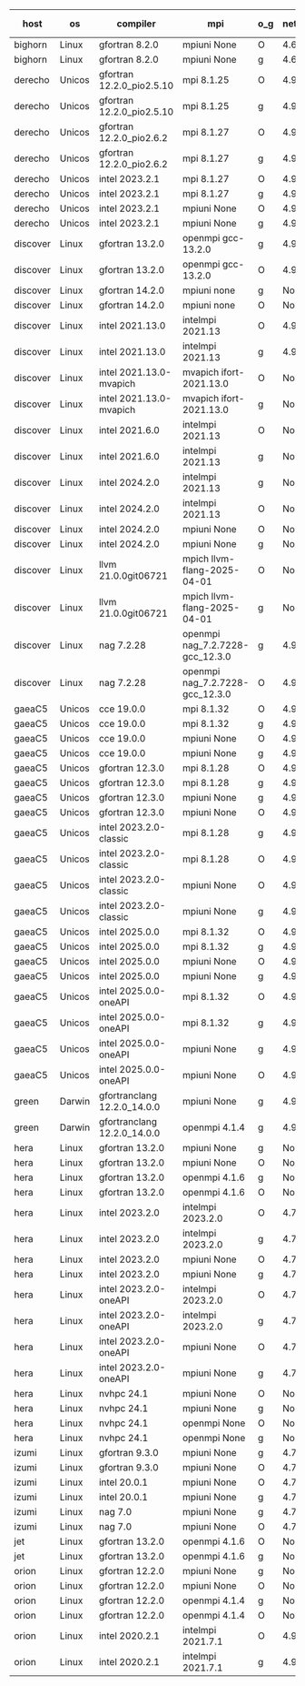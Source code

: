 

| host     | os       | compiler                              | mpi                      | o_g        | netcdf        | build       | u_pass          | u_fail          | s_pass            | s_fail            | e_pass             | e_fail             | nuopc_pass       | nuopc_fail       | artifacts link          |
|----------|----------|---------------------------------------|--------------------------|------------|---------------|-------------|-----------------|-----------------|-------------------|-------------------|--------------------|--------------------|------------------|------------------|-------------------------|
| bighorn | Linux | gfortran 8.2.0 | mpiuni None  | O | 4.6.1  | PASS | 12563 | 0 | 9 | 0 | 43 | 0 | None | None | <a href="https://github.com/esmf-org/esmf-test-artifacts/tree/edd2f96e424e14dc8f59585986034e1308804018/develop/gfortran/8.2.0/O/mpiuni/None" target="_blank">edd2f96</a> | 
| bighorn | Linux | gfortran 8.2.0 | mpiuni None  | g | 4.6.1  | PASS | 12563 | 0 | 9 | 0 | 43 | 0 | None | None | <a href="https://github.com/esmf-org/esmf-test-artifacts/tree/305d5b23a508d24010538b07a7a69237e5e7e761/develop/gfortran/8.2.0/g/mpiuni/None" target="_blank">305d5b2</a> | 
| derecho | Unicos | gfortran 12.2.0_pio2.5.10 | mpi 8.1.25  | O | 4.9.2  | PASS | None | None | None | None | None | None | None | None | <a href="https://github.com/esmf-org/esmf-test-artifacts/tree/32ff655c6d89e1bccda0a7233d3d6e009790ea69/develop/gfortran/12.2.0_pio2.5.10/O/mpi/8.1.25" target="_blank">32ff655</a> | 
| derecho | Unicos | gfortran 12.2.0_pio2.5.10 | mpi 8.1.25  | g | 4.9.2  | PASS | None | None | None | None | None | None | None | None | <a href="https://github.com/esmf-org/esmf-test-artifacts/tree/33e53b863816937a760d83d0397d25981e423886/develop/gfortran/12.2.0_pio2.5.10/g/mpi/8.1.25" target="_blank">33e53b8</a> | 
| derecho | Unicos | gfortran 12.2.0_pio2.6.2 | mpi 8.1.27  | O | 4.9.2  | PASS | None | None | None | None | None | None | None | None | <a href="https://github.com/esmf-org/esmf-test-artifacts/tree/ffafadb30a61f6ab6a38092e446c8c1b2ee9879c/develop/gfortran/12.2.0_pio2.6.2/O/mpi/8.1.27" target="_blank">ffafadb</a> | 
| derecho | Unicos | gfortran 12.2.0_pio2.6.2 | mpi 8.1.27  | g | 4.9.2  | PASS | None | None | None | None | None | None | None | None | <a href="https://github.com/esmf-org/esmf-test-artifacts/tree/fc43b5c4c5c03b73183a3c99e1f5a588e8ce0945/develop/gfortran/12.2.0_pio2.6.2/g/mpi/8.1.27" target="_blank">fc43b5c</a> | 
| derecho | Unicos | intel 2023.2.1 | mpi 8.1.27  | O | 4.9.2  | PASS | None | None | None | None | None | None | None | None | <a href="https://github.com/esmf-org/esmf-test-artifacts/tree/ef361f49925f496e78776092f22aa824011208fe/develop/intel/2023.2.1/O/mpi/8.1.27" target="_blank">ef361f4</a> | 
| derecho | Unicos | intel 2023.2.1 | mpi 8.1.27  | g | 4.9.2  | PASS | None | None | None | None | None | None | None | None | <a href="https://github.com/esmf-org/esmf-test-artifacts/tree/ac1ec79869686b23d9c9c8cfb82c3f21b3b4cec8/develop/intel/2023.2.1/g/mpi/8.1.27" target="_blank">ac1ec79</a> | 
| derecho | Unicos | intel 2023.2.1 | mpiuni None  | O | 4.9.2  | PASS | None | None | None | None | None | None | None | None | <a href="https://github.com/esmf-org/esmf-test-artifacts/tree/ac5bd98b9483cd1857c1bf560f7ee9104f6114e9/develop/intel/2023.2.1/O/mpiuni/None" target="_blank">ac5bd98</a> | 
| derecho | Unicos | intel 2023.2.1 | mpiuni None  | g | 4.9.2  | PASS | None | None | None | None | None | None | None | None | <a href="https://github.com/esmf-org/esmf-test-artifacts/tree/f1450f6665de5149d455919fe36ba933f319e947/develop/intel/2023.2.1/g/mpiuni/None" target="_blank">f1450f6</a> | 
| discover | Linux | gfortran 13.2.0 | openmpi gcc-13.2.0  | g | 4.9.2  | PASS | 14234 | 0 | 51 | 0 | 81 | 0 | 57 | 0 | <a href="https://github.com/esmf-org/esmf-test-artifacts/tree/82c62ec99af6f2464f6c377ff11dcf9a4b1b3291/develop/gfortran/13.2.0/g/openmpi/gcc-13.2.0" target="_blank">82c62ec</a> | 
| discover | Linux | gfortran 13.2.0 | openmpi gcc-13.2.0  | O | 4.9.2  | PASS | 14234 | 0 | 51 | 0 | 81 | 0 | 57 | 0 | <a href="https://github.com/esmf-org/esmf-test-artifacts/tree/d91aaf4120c0c0d492376aa5d1b6b0b36602b515/develop/gfortran/13.2.0/O/openmpi/gcc-13.2.0" target="_blank">d91aaf4</a> | 
| discover | Linux | gfortran 14.2.0 | mpiuni none  | g | None  | PASS | 12563 | 0 | 9 | 0 | 43 | 0 | None | None | <a href="https://github.com/esmf-org/esmf-test-artifacts/tree/70112e12ea58c9e8451c98cd2c4753668c9c9007/develop/gfortran/14.2.0/g/mpiuni/none" target="_blank">70112e1</a> | 
| discover | Linux | gfortran 14.2.0 | mpiuni none  | O | None  | PASS | 12563 | 0 | 9 | 0 | 43 | 0 | None | None | <a href="https://github.com/esmf-org/esmf-test-artifacts/tree/85f702b43b239e717936136d0deb683e4051fe33/develop/gfortran/14.2.0/O/mpiuni/none" target="_blank">85f702b</a> | 
| discover | Linux | intel 2021.13.0 | intelmpi 2021.13  | O | 4.9.2  | PASS | 14234 | 0 | 51 | 0 | 81 | 0 | 57 | 0 | <a href="https://github.com/esmf-org/esmf-test-artifacts/tree/01bb91776722b9912bdaa2a21b47552f0b6864cf/develop/intel/2021.13.0/O/intelmpi/2021.13" target="_blank">01bb917</a> | 
| discover | Linux | intel 2021.13.0 | intelmpi 2021.13  | g | 4.9.2  | PASS | 14234 | 0 | 51 | 0 | 81 | 0 | 57 | 0 | <a href="https://github.com/esmf-org/esmf-test-artifacts/tree/ac94233e99c52db941db6d5e8be387f243ad5f30/develop/intel/2021.13.0/g/intelmpi/2021.13" target="_blank">ac94233</a> | 
| discover | Linux | intel 2021.13.0-mvapich | mvapich ifort-2021.13.0  | O | None  | PASS | 14234 | 0 | 51 | 0 | 81 | 0 | 57 | 0 | <a href="https://github.com/esmf-org/esmf-test-artifacts/tree/4f63c6d1e27c3b9961933c35e739cc0a2c432eb4/develop/intel/2021.13.0-mvapich/O/mvapich/ifort-2021.13.0" target="_blank">4f63c6d</a> | 
| discover | Linux | intel 2021.13.0-mvapich | mvapich ifort-2021.13.0  | g | None  | PASS | 14234 | 0 | 51 | 0 | 81 | 0 | 57 | 0 | <a href="https://github.com/esmf-org/esmf-test-artifacts/tree/576f059182ac17909c513246b7bc102821954bd0/develop/intel/2021.13.0-mvapich/g/mvapich/ifort-2021.13.0" target="_blank">576f059</a> | 
| discover | Linux | intel 2021.6.0 | intelmpi 2021.13  | O | None  | PASS | 14234 | 0 | 51 | 0 | 81 | 0 | 57 | 0 | <a href="https://github.com/esmf-org/esmf-test-artifacts/tree/0dc695e85667792d5d3583aed5256ea73a4bda38/develop/intel/2021.6.0/O/intelmpi/2021.13" target="_blank">0dc695e</a> | 
| discover | Linux | intel 2021.6.0 | intelmpi 2021.13  | g | None  | PASS | 14234 | 0 | 51 | 0 | 81 | 0 | 57 | 0 | <a href="https://github.com/esmf-org/esmf-test-artifacts/tree/288c15375a9dbb544a6a011262a916a11b5a0aeb/develop/intel/2021.6.0/g/intelmpi/2021.13" target="_blank">288c153</a> | 
| discover | Linux | intel 2024.2.0 | intelmpi 2021.13  | g | None  | PASS | 14233 | 1 | 51 | 0 | 81 | 0 | 57 | 0 | <a href="https://github.com/esmf-org/esmf-test-artifacts/tree/c64abc36b7ed72342cbe82724d730519556f8342/develop/intel/2024.2.0/g/intelmpi/2021.13" target="_blank">c64abc3</a> | 
| discover | Linux | intel 2024.2.0 | intelmpi 2021.13  | O | None  | PASS | 14234 | 0 | 51 | 0 | 81 | 0 | 57 | 0 | <a href="https://github.com/esmf-org/esmf-test-artifacts/tree/a383173a1f05ad98d4d88b358f5fcd5e5d70e63e/develop/intel/2024.2.0/O/intelmpi/2021.13" target="_blank">a383173</a> | 
| discover | Linux | intel 2024.2.0 | mpiuni None  | O | None  | PASS | 12563 | 0 | 9 | 0 | 43 | 0 | None | None | <a href="https://github.com/esmf-org/esmf-test-artifacts/tree/275831b21e8a118e4d245dc6ba90f5cda23892a3/develop/intel/2024.2.0/O/mpiuni/None" target="_blank">275831b</a> | 
| discover | Linux | intel 2024.2.0 | mpiuni None  | g | None  | PASS | 12562 | 1 | 9 | 0 | 43 | 0 | None | None | <a href="https://github.com/esmf-org/esmf-test-artifacts/tree/e945badc0b464103076e69ac6d0ba2c69928d333/develop/intel/2024.2.0/g/mpiuni/None" target="_blank">e945bad</a> | 
| discover | Linux | llvm 21.0.0git06721 | mpich llvm-flang-2025-04-01  | O | None  | PASS | 14216 | 18 | 18 | 33 | 76 | 5 | 0 | 57 | <a href="https://github.com/esmf-org/esmf-test-artifacts/tree/ce6d15bcedcf88ab3b0f0eaf73b03efcdc8c4a96/develop/llvm/21.0.0git06721/O/mpich/llvm-flang-2025-04-01" target="_blank">ce6d15b</a> | 
| discover | Linux | llvm 21.0.0git06721 | mpich llvm-flang-2025-04-01  | g | None  | PASS | 14217 | 17 | 18 | 33 | 76 | 5 | 0 | 57 | <a href="https://github.com/esmf-org/esmf-test-artifacts/tree/838303f20f3564d8c78cc973d3129465f82b7ddc/develop/llvm/21.0.0git06721/g/mpich/llvm-flang-2025-04-01" target="_blank">838303f</a> | 
| discover | Linux | nag 7.2.28 | openmpi nag_7.2.7228-gcc_12.3.0  | g | 4.9.2  | PASS | 14234 | 0 | 51 | 0 | 81 | 0 | 56 | 1 | <a href="https://github.com/esmf-org/esmf-test-artifacts/tree/6bd5d1afea668714ca547068919945b630b9d544/develop/nag/7.2.28/g/openmpi/nag_7.2.7228-gcc_12.3.0" target="_blank">6bd5d1a</a> | 
| discover | Linux | nag 7.2.28 | openmpi nag_7.2.7228-gcc_12.3.0  | O | 4.9.2  | PASS | 14234 | 0 | 51 | 0 | 81 | 0 | 56 | 1 | <a href="https://github.com/esmf-org/esmf-test-artifacts/tree/29ce5419ae85bdf3c70ab7ccc6ab791c8bba3c95/develop/nag/7.2.28/O/openmpi/nag_7.2.7228-gcc_12.3.0" target="_blank">29ce541</a> | 
| gaeaC5 | Unicos | cce 19.0.0 | mpi 8.1.32  | O | 4.9.0  | PASS | None | None | None | None | None | None | None | None | <a href="https://github.com/esmf-org/esmf-test-artifacts/tree/28d23370bb0de80637668a9869220dbda27d0d47/develop/cce/19.0.0/O/mpi/8.1.32" target="_blank">28d2337</a> | 
| gaeaC5 | Unicos | cce 19.0.0 | mpi 8.1.32  | g | 4.9.0  | PASS | None | None | None | None | None | None | None | None | <a href="https://github.com/esmf-org/esmf-test-artifacts/tree/045a07e9a79207e1d34ee95a912b111f5c4f85eb/develop/cce/19.0.0/g/mpi/8.1.32" target="_blank">045a07e</a> | 
| gaeaC5 | Unicos | cce 19.0.0 | mpiuni None  | O | 4.9.0  | PASS | None | None | None | None | None | None | None | None | <a href="https://github.com/esmf-org/esmf-test-artifacts/tree/a99cf82713f4f2c5f2a9118bf6df4329ffd3dd30/develop/cce/19.0.0/O/mpiuni/None" target="_blank">a99cf82</a> | 
| gaeaC5 | Unicos | cce 19.0.0 | mpiuni None  | g | 4.9.0  | PASS | None | None | None | None | None | None | None | None | <a href="https://github.com/esmf-org/esmf-test-artifacts/tree/0c2fb037d674aa92fd881a8ab55777b52e5a3965/develop/cce/19.0.0/g/mpiuni/None" target="_blank">0c2fb03</a> | 
| gaeaC5 | Unicos | gfortran 12.3.0 | mpi 8.1.28  | O | 4.9.0  | PASS | 14234 | 0 | 51 | 0 | 81 | 0 | 57 | 0 | <a href="https://github.com/esmf-org/esmf-test-artifacts/tree/61901cbc8792897aca4f43f7876f3eae8f376157/develop/gfortran/12.3.0/O/mpi/8.1.28" target="_blank">61901cb</a> | 
| gaeaC5 | Unicos | gfortran 12.3.0 | mpi 8.1.28  | g | 4.9.0  | PASS | 14234 | 0 | 51 | 0 | 81 | 0 | 57 | 0 | <a href="https://github.com/esmf-org/esmf-test-artifacts/tree/b3300495d9697b7cc1429b1f2ac26ce072792d6d/develop/gfortran/12.3.0/g/mpi/8.1.28" target="_blank">b330049</a> | 
| gaeaC5 | Unicos | gfortran 12.3.0 | mpiuni None  | g | 4.9.0  | PASS | 12563 | 0 | 9 | 0 | 43 | 0 | None | None | <a href="https://github.com/esmf-org/esmf-test-artifacts/tree/0065ecaea50f38d1b9fb54cf169decc766ca9af8/develop/gfortran/12.3.0/g/mpiuni/None" target="_blank">0065eca</a> | 
| gaeaC5 | Unicos | gfortran 12.3.0 | mpiuni None  | O | 4.9.0  | PASS | 12563 | 0 | 9 | 0 | 43 | 0 | None | None | <a href="https://github.com/esmf-org/esmf-test-artifacts/tree/d0ddb64c763405d382d83125cc4f363d95445786/develop/gfortran/12.3.0/O/mpiuni/None" target="_blank">d0ddb64</a> | 
| gaeaC5 | Unicos | intel 2023.2.0-classic | mpi 8.1.28  | g | 4.9.0  | PASS | 14234 | 0 | 51 | 0 | 81 | 0 | 57 | 0 | <a href="https://github.com/esmf-org/esmf-test-artifacts/tree/5357ae12bea46d00d967a2b894e9fcc02512f129/develop/intel/2023.2.0-classic/g/mpi/8.1.28" target="_blank">5357ae1</a> | 
| gaeaC5 | Unicos | intel 2023.2.0-classic | mpi 8.1.28  | O | 4.9.0  | PASS | 14234 | 0 | 51 | 0 | 81 | 0 | 57 | 0 | <a href="https://github.com/esmf-org/esmf-test-artifacts/tree/ed6a3f5ecd5a2ce2da130cd7f3f7ff569cda0d22/develop/intel/2023.2.0-classic/O/mpi/8.1.28" target="_blank">ed6a3f5</a> | 
| gaeaC5 | Unicos | intel 2023.2.0-classic | mpiuni None  | O | 4.9.0  | PASS | 12563 | 0 | 9 | 0 | 43 | 0 | None | None | <a href="https://github.com/esmf-org/esmf-test-artifacts/tree/32d9f7489544fda132ad2a8b16634cd9c9cdbc24/develop/intel/2023.2.0-classic/O/mpiuni/None" target="_blank">32d9f74</a> | 
| gaeaC5 | Unicos | intel 2023.2.0-classic | mpiuni None  | g | 4.9.0  | PASS | 12563 | 0 | 9 | 0 | 43 | 0 | None | None | <a href="https://github.com/esmf-org/esmf-test-artifacts/tree/02ce52dc5f7d786068a97d496445d5f021bc7b3a/develop/intel/2023.2.0-classic/g/mpiuni/None" target="_blank">02ce52d</a> | 
| gaeaC5 | Unicos | intel 2025.0.0 | mpi 8.1.32  | O | 4.9.0  | PASS | 14234 | 0 | 51 | 0 | 81 | 0 | 57 | 0 | <a href="https://github.com/esmf-org/esmf-test-artifacts/tree/4487d30f0573c8e6f37fe3e80209cfb317eed553/develop/intel/2025.0.0/O/mpi/8.1.32" target="_blank">4487d30</a> | 
| gaeaC5 | Unicos | intel 2025.0.0 | mpi 8.1.32  | g | 4.9.0  | PASS | 14233 | 1 | 51 | 0 | 81 | 0 | 57 | 0 | <a href="https://github.com/esmf-org/esmf-test-artifacts/tree/430afc22da47ce2f13f625ee7d00de3370f295a7/develop/intel/2025.0.0/g/mpi/8.1.32" target="_blank">430afc2</a> | 
| gaeaC5 | Unicos | intel 2025.0.0 | mpiuni None  | O | 4.9.0  | PASS | 12563 | 0 | 9 | 0 | 43 | 0 | None | None | <a href="https://github.com/esmf-org/esmf-test-artifacts/tree/9085ec2bd1e7c499e358d5a3a3c18aac236e1f4d/develop/intel/2025.0.0/O/mpiuni/None" target="_blank">9085ec2</a> | 
| gaeaC5 | Unicos | intel 2025.0.0 | mpiuni None  | g | 4.9.0  | PASS | 12562 | 1 | 9 | 0 | 43 | 0 | None | None | <a href="https://github.com/esmf-org/esmf-test-artifacts/tree/d7fc6adc415d5ccac83959f740b0e31baf0d9779/develop/intel/2025.0.0/g/mpiuni/None" target="_blank">d7fc6ad</a> | 
| gaeaC5 | Unicos | intel 2025.0.0-oneAPI | mpi 8.1.32  | O | 4.9.0  | PASS | 14234 | 0 | 51 | 0 | 81 | 0 | 57 | 0 | <a href="https://github.com/esmf-org/esmf-test-artifacts/tree/f0619fcdf9569dcda22aadb5a29de45cba76c055/develop/intel/2025.0.0-oneAPI/O/mpi/8.1.32" target="_blank">f0619fc</a> | 
| gaeaC5 | Unicos | intel 2025.0.0-oneAPI | mpi 8.1.32  | g | 4.9.0  | PASS | 14233 | 1 | 51 | 0 | 81 | 0 | 57 | 0 | <a href="https://github.com/esmf-org/esmf-test-artifacts/tree/5f21000b724a8daf71dc53190b98619190551116/develop/intel/2025.0.0-oneAPI/g/mpi/8.1.32" target="_blank">5f21000</a> | 
| gaeaC5 | Unicos | intel 2025.0.0-oneAPI | mpiuni None  | g | 4.9.0  | PASS | 12562 | 1 | 9 | 0 | 43 | 0 | None | None | <a href="https://github.com/esmf-org/esmf-test-artifacts/tree/c3f75e531ce05970e4b6a3b5b73ab1f71a30784f/develop/intel/2025.0.0-oneAPI/g/mpiuni/None" target="_blank">c3f75e5</a> | 
| gaeaC5 | Unicos | intel 2025.0.0-oneAPI | mpiuni None  | O | 4.9.0  | PASS | 12563 | 0 | 9 | 0 | 43 | 0 | None | None | <a href="https://github.com/esmf-org/esmf-test-artifacts/tree/840ed8b80182170037a7778250f8ed19ebb4c721/develop/intel/2025.0.0-oneAPI/O/mpiuni/None" target="_blank">840ed8b</a> | 
| green | Darwin | gfortranclang 12.2.0_14.0.0 | mpiuni None  | g | 4.9.3  | PASS | 12563 | 0 | 9 | 0 | 43 | 0 | None | None | <a href="https://github.com/esmf-org/esmf-test-artifacts/tree/6cd9838fb8311b3dd2e98282150543fdec1c0c3c/develop/gfortranclang/12.2.0_14.0.0/g/mpiuni/None" target="_blank">6cd9838</a> | 
| green | Darwin | gfortranclang 12.2.0_14.0.0 | openmpi 4.1.4  | g | 4.9.3  | PASS | 14234 | 0 | 51 | 0 | 81 | 0 | 58 | 0 | <a href="https://github.com/esmf-org/esmf-test-artifacts/tree/03b137c9ebbf503b7007e7356e0e3e6958bc1eef/develop/gfortranclang/12.2.0_14.0.0/g/openmpi/4.1.4" target="_blank">03b137c</a> | 
| hera | Linux | gfortran 13.2.0 | mpiuni None  | g | None  | PASS | None | None | None | None | None | None | None | None | <a href="https://github.com/esmf-org/esmf-test-artifacts/tree/49d2b2d50d1c8c2527c9049c11f9b7a705cb27ac/develop/gfortran/13.2.0/g/mpiuni/None" target="_blank">49d2b2d</a> | 
| hera | Linux | gfortran 13.2.0 | mpiuni None  | O | None  | PASS | None | None | None | None | None | None | None | None | <a href="https://github.com/esmf-org/esmf-test-artifacts/tree/acfd62fbcea9c262a31db718b1dfccda646169d2/develop/gfortran/13.2.0/O/mpiuni/None" target="_blank">acfd62f</a> | 
| hera | Linux | gfortran 13.2.0 | openmpi 4.1.6  | g | None  | PASS | None | None | None | None | None | None | None | None | <a href="https://github.com/esmf-org/esmf-test-artifacts/tree/0aad8cf12d9dcd837a1c5e072d3f83c6a1553a9c/develop/gfortran/13.2.0/g/openmpi/4.1.6" target="_blank">0aad8cf</a> | 
| hera | Linux | gfortran 13.2.0 | openmpi 4.1.6  | O | None  | PASS | None | None | None | None | None | None | None | None | <a href="https://github.com/esmf-org/esmf-test-artifacts/tree/40c1493059512fbf67bd024af4771d62e146310b/develop/gfortran/13.2.0/O/openmpi/4.1.6" target="_blank">40c1493</a> | 
| hera | Linux | intel 2023.2.0 | intelmpi 2023.2.0  | O | 4.7.0  | PASS | None | None | None | None | None | None | None | None | <a href="https://github.com/esmf-org/esmf-test-artifacts/tree/98486039e0ba312260bcbf974ddc573a9cd322ab/develop/intel/2023.2.0/O/intelmpi/2023.2.0" target="_blank">9848603</a> | 
| hera | Linux | intel 2023.2.0 | intelmpi 2023.2.0  | g | 4.7.0  | PASS | None | None | None | None | None | None | None | None | <a href="https://github.com/esmf-org/esmf-test-artifacts/tree/aead5678b379e88a6a62efbf2625655945133c45/develop/intel/2023.2.0/g/intelmpi/2023.2.0" target="_blank">aead567</a> | 
| hera | Linux | intel 2023.2.0 | mpiuni None  | O | 4.7.0  | PASS | None | None | None | None | None | None | None | None | <a href="https://github.com/esmf-org/esmf-test-artifacts/tree/62fc2f68cd921eb1f36512a20899ae27fbd2cd6c/develop/intel/2023.2.0/O/mpiuni/None" target="_blank">62fc2f6</a> | 
| hera | Linux | intel 2023.2.0 | mpiuni None  | g | 4.7.0  | PASS | None | None | None | None | None | None | None | None | <a href="https://github.com/esmf-org/esmf-test-artifacts/tree/f81a35b8272e071d2462985c9bcbd6ec01e9da91/develop/intel/2023.2.0/g/mpiuni/None" target="_blank">f81a35b</a> | 
| hera | Linux | intel 2023.2.0-oneAPI | intelmpi 2023.2.0  | O | 4.7.0  | PASS | None | None | None | None | None | None | None | None | <a href="https://github.com/esmf-org/esmf-test-artifacts/tree/1530cab25b7f20229bed8768f22e2bf23b465fb8/develop/intel/2023.2.0-oneAPI/O/intelmpi/2023.2.0" target="_blank">1530cab</a> | 
| hera | Linux | intel 2023.2.0-oneAPI | intelmpi 2023.2.0  | g | 4.7.0  | PASS | None | None | None | None | None | None | None | None | <a href="https://github.com/esmf-org/esmf-test-artifacts/tree/91940bf23f00b24353119c9ba6618a88281e386e/develop/intel/2023.2.0-oneAPI/g/intelmpi/2023.2.0" target="_blank">91940bf</a> | 
| hera | Linux | intel 2023.2.0-oneAPI | mpiuni None  | O | 4.7.0  | PASS | None | None | None | None | None | None | None | None | <a href="https://github.com/esmf-org/esmf-test-artifacts/tree/caf94c5d0a8fde2249e213b3d85206fd18049a60/develop/intel/2023.2.0-oneAPI/O/mpiuni/None" target="_blank">caf94c5</a> | 
| hera | Linux | intel 2023.2.0-oneAPI | mpiuni None  | g | 4.7.0  | PASS | None | None | None | None | None | None | None | None | <a href="https://github.com/esmf-org/esmf-test-artifacts/tree/04128e535859171fd999562993da1b63b130bec1/develop/intel/2023.2.0-oneAPI/g/mpiuni/None" target="_blank">04128e5</a> | 
| hera | Linux | nvhpc 24.1 | mpiuni None  | O | None  | PASS | None | None | None | None | None | None | None | None | <a href="https://github.com/esmf-org/esmf-test-artifacts/tree/ad21e97b5722c4d2fc54fae5551b89afdf95f99f/develop/nvhpc/24.1/O/mpiuni/None" target="_blank">ad21e97</a> | 
| hera | Linux | nvhpc 24.1 | mpiuni None  | g | None  | PASS | None | None | None | None | None | None | None | None | <a href="https://github.com/esmf-org/esmf-test-artifacts/tree/b6ffdcbff24e78e0cc1049a2a8c5aa0d4a400f4f/develop/nvhpc/24.1/g/mpiuni/None" target="_blank">b6ffdcb</a> | 
| hera | Linux | nvhpc 24.1 | openmpi None  | O | None  | PASS | None | None | None | None | None | None | None | None | <a href="https://github.com/esmf-org/esmf-test-artifacts/tree/814c42e946ac6252005dad9f8f40a77544acde6f/develop/nvhpc/24.1/O/openmpi/None" target="_blank">814c42e</a> | 
| hera | Linux | nvhpc 24.1 | openmpi None  | g | None  | PASS | None | None | None | None | None | None | None | None | <a href="https://github.com/esmf-org/esmf-test-artifacts/tree/fb55e34bae625484d8748a4daae506f61aa44a7d/develop/nvhpc/24.1/g/openmpi/None" target="_blank">fb55e34</a> | 
| izumi | Linux | gfortran 9.3.0 | mpiuni None  | g | 4.7.4  | PASS | 12563 | 0 | 9 | 0 | 43 | 0 | None | None | <a href="https://github.com/esmf-org/esmf-test-artifacts/tree/f6c31bd78ddb6d3e40324ef3aeeec7ce0ca3d7cc/develop/gfortran/9.3.0/g/mpiuni/None" target="_blank">f6c31bd</a> | 
| izumi | Linux | gfortran 9.3.0 | mpiuni None  | O | 4.7.4  | PASS | 12563 | 0 | 9 | 0 | 43 | 0 | None | None | <a href="https://github.com/esmf-org/esmf-test-artifacts/tree/6d1a8394fa7a0ba63a573b595e062f696733cefa/develop/gfortran/9.3.0/O/mpiuni/None" target="_blank">6d1a839</a> | 
| izumi | Linux | intel 20.0.1 | mpiuni None  | O | 4.7.4  | PASS | 12563 | 0 | 9 | 0 | 43 | 0 | None | None | <a href="https://github.com/esmf-org/esmf-test-artifacts/tree/bf74ac5d37d831f44c55bcdd7024b032acab5a50/develop/intel/20.0.1/O/mpiuni/None" target="_blank">bf74ac5</a> | 
| izumi | Linux | intel 20.0.1 | mpiuni None  | g | 4.7.4  | PASS | 12563 | 0 | 9 | 0 | 43 | 0 | None | None | <a href="https://github.com/esmf-org/esmf-test-artifacts/tree/bbf76630ca8194e1beaee805365b1b2b59ca8fcd/develop/intel/20.0.1/g/mpiuni/None" target="_blank">bbf7663</a> | 
| izumi | Linux | nag 7.0 | mpiuni None  | g | 4.7.4  | PASS | 12563 | 0 | 9 | 0 | 43 | 0 | None | None | <a href="https://github.com/esmf-org/esmf-test-artifacts/tree/d8ce1501e223ea78938758e72d2d56af6bb34472/develop/nag/7.0/g/mpiuni/None" target="_blank">d8ce150</a> | 
| izumi | Linux | nag 7.0 | mpiuni None  | O | 4.7.4  | PASS | 12563 | 0 | 9 | 0 | 43 | 0 | None | None | <a href="https://github.com/esmf-org/esmf-test-artifacts/tree/5bbd3f374e601ad8b9decbc35975494a6a13c5ec/develop/nag/7.0/O/mpiuni/None" target="_blank">5bbd3f3</a> | 
| jet | Linux | gfortran 13.2.0 | openmpi 4.1.6  | O | None  | PASS | None | None | None | None | None | None | None | None | <a href="https://github.com/esmf-org/esmf-test-artifacts/tree/a5a0e5d931dc21ae705af341d3e7f54ba6fe4839/develop/gfortran/13.2.0/O/openmpi/4.1.6" target="_blank">a5a0e5d</a> | 
| jet | Linux | gfortran 13.2.0 | openmpi 4.1.6  | g | None  | PASS | None | None | None | None | None | None | None | None | <a href="https://github.com/esmf-org/esmf-test-artifacts/tree/884347f39b1d1cc8653bc9cc01045cc841891571/develop/gfortran/13.2.0/g/openmpi/4.1.6" target="_blank">884347f</a> | 
| orion | Linux | gfortran 12.2.0 | mpiuni None  | g | None  | PASS | None | None | None | None | None | None | None | None | <a href="https://github.com/esmf-org/esmf-test-artifacts/tree/783c1f3983e9319b0d5b578637574bd8b62bff1b/develop/gfortran/12.2.0/g/mpiuni/None" target="_blank">783c1f3</a> | 
| orion | Linux | gfortran 12.2.0 | mpiuni None  | O | None  | PASS | None | None | None | None | None | None | None | None | <a href="https://github.com/esmf-org/esmf-test-artifacts/tree/bd27059643b0454e423edbdb0deb44d641d33e92/develop/gfortran/12.2.0/O/mpiuni/None" target="_blank">bd27059</a> | 
| orion | Linux | gfortran 12.2.0 | openmpi 4.1.4  | g | None  | PASS | None | None | None | None | None | None | None | None | <a href="https://github.com/esmf-org/esmf-test-artifacts/tree/18fac045a5111df1e6f57e8160ba456e8ceafff0/develop/gfortran/12.2.0/g/openmpi/4.1.4" target="_blank">18fac04</a> | 
| orion | Linux | gfortran 12.2.0 | openmpi 4.1.4  | O | None  | PASS | None | None | None | None | None | None | None | None | <a href="https://github.com/esmf-org/esmf-test-artifacts/tree/2a410decfa5234ddca524376d1bca5d0d7b22538/develop/gfortran/12.2.0/O/openmpi/4.1.4" target="_blank">2a410de</a> | 
| orion | Linux | intel 2020.2.1 | intelmpi 2021.7.1  | O | 4.9.2  | PASS | None | None | None | None | None | None | None | None | <a href="https://github.com/esmf-org/esmf-test-artifacts/tree/5d5dddfee885efce2dcb9e933292a9ebd4e91470/develop/intel/2020.2.1/O/intelmpi/2021.7.1" target="_blank">5d5dddf</a> | 
| orion | Linux | intel 2020.2.1 | intelmpi 2021.7.1  | g | 4.9.2  | PASS | None | None | None | None | None | None | None | None | <a href="https://github.com/esmf-org/esmf-test-artifacts/tree/06d83df1c7baf069a5ea05779880b5577d0b8f92/develop/intel/2020.2.1/g/intelmpi/2021.7.1" target="_blank">06d83df</a> | 
